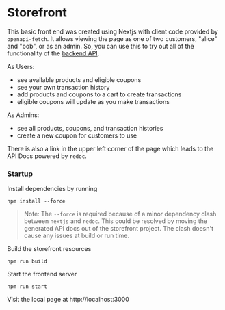 # Storefront

This basic front end was created using Nextjs with client code provided by `openapi-fetch`.
It allows viewing the page as one of two customers, "alice" and "bob", or as an admin.
So, you can use this to try out all of the functionality of the [backend API](../server/README.md).

As Users:
- see available products and eligible coupons
- see your own transaction history
- add products and coupons to a cart to create transactions
- eligible coupons will update as you make transactions

As Admins:
- see all products, coupons, and transaction histories
- create a new coupon for customers to use

There is also a link in the upper left corner of the page which leads to the API Docs powered by `redoc`.

### Startup

Install dependencies by running
```
npm install --force
```
> Note: The `--force` is required because of a minor dependency clash between `nextjs` and `redoc`. This could be resolved by moving the generated API docs out of the storefront project. The clash doesn't cause any issues at build or run time.

Build the storefront resources
```
npm run build
```

Start the frontend server
```
npm run start
```

Visit the local page at http://localhost:3000
